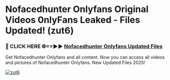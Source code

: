 # Nofacedhunter Onlyfans Original Videos 0nlyFans Leaked - Files Updated! (zut6)

<h3>🔴 CLICK HERE 🌐==►► <a href="https://tinyurl.com/ehrbuxhb" rel="nofollow">Nofacedhunter Onlyfans Updated Files</a></h3>

Get Nofacedhunter Onlyfans and all content. Now you can access all videos and pictures of Nofacedhunter Onlyfans. New Updated Files 2025!

[![zut6](https://i.imgur.com/lVYEuWS.gif)](https://tinyurl.com/ehrbuxhb)
